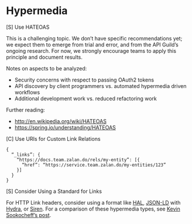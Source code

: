 # Hypermedia

[S] Use HATEOAS

This is a challenging topic. We don’t have specific recommendations yet; we expect them to emerge from trial and error, and from the API Guild’s ongoing research. For now, we strongly encourage teams to apply this principle and document results.

Notes on aspects to be analyzed:

* Security concerns with respect to  passing OAuth2 tokens 
* API discovery by client programmers vs. automated hypermedia driven workflows
* Additional development work vs. reduced refactoring work

Further reading:

* http://en.wikipedia.org/wiki/HATEOAS
* https://spring.io/understanding/HATEOAS

[C] Use URIs for Custom Link Relations

    {
      “_links”: {
        “https://docs.team.zalan.do/rels/my-entity”: [{
          “href”: “https://service.team.zalan.do/my-entities/123”
        }]
      }
    }
    
[S] Consider Using a Standard for Links

For HTTP Link headers, consider using a format like [HAL](http://stateless.co/hal_specification.html), [JSON-LD](http://json-ld.org/) with [Hydra](http://www.markus-lanthaler.com/hydra/spec/latest/core/), or [Siren](https://github.com/kevinswiber/siren). For a comparison of these hypermedia types, see [Kevin Sookocheff’s post](http://sookocheff.com/post/api/on-choosing-a-hypermedia-format/).